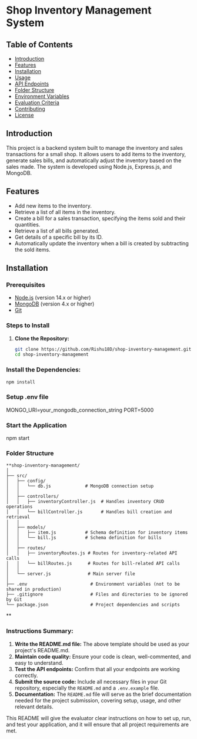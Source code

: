 # Shop Inventory Management System

## Table of Contents
- [Introduction](#introduction)
- [Features](#features)
- [Installation](#installation)
- [Usage](#usage)
- [API Endpoints](#api-endpoints)
- [Folder Structure](#folder-structure)
- [Environment Variables](#environment-variables)
- [Evaluation Criteria](#evaluation-criteria)
- [Contributing](#contributing)
- [License](#license)

## Introduction
This project is a backend system built to manage the inventory and sales transactions for a small shop. It allows users to add items to the inventory, generate sales bills, and automatically adjust the inventory based on the sales made. The system is developed using Node.js, Express.js, and MongoDB.

## Features
- Add new items to the inventory.
- Retrieve a list of all items in the inventory.
- Create a bill for a sales transaction, specifying the items sold and their quantities.
- Retrieve a list of all bills generated.
- Get details of a specific bill by its ID.
- Automatically update the inventory when a bill is created by subtracting the sold items.

## Installation

### Prerequisites
- [Node.js](https://nodejs.org/) (version 14.x or higher)
- [MongoDB](https://www.mongodb.com/) (version 4.x or higher)
- [Git](https://git-scm.com/)

### Steps to Install
1. **Clone the Repository:**
   ```bash
   git clone https://github.com/Rishu18D/shop-inventory-management.git
   cd shop-inventory-management


### Install the Dependencies:

```bash
npm install
```
### Setup .env file
MONGO_URI=your_mongodb_connection_string
PORT=5000

### Start the Application
npm start

### Folder Structure
```
**shop-inventory-management/
│
├── src/
│   ├── config/
│   │   └── db.js             # MongoDB connection setup
│   │
│   ├── controllers/
│   │   ├── inventoryController.js  # Handles inventory CRUD operations
│   │   └── billController.js       # Handles bill creation and retrieval
│   │
│   ├── models/
│   │   ├── item.js           # Schema definition for inventory items
│   │   └── bill.js           # Schema definition for bills
│   │
│   ├── routes/
│   │   ├── inventoryRoutes.js # Routes for inventory-related API calls
│   │   └── billRoutes.js      # Routes for bill-related API calls
│   │
│   └── server.js              # Main server file
│
├── .env                        # Environment variables (not to be shared in production)
├── .gitignore                  # Files and directories to be ignored by Git
└── package.json                # Project dependencies and scripts

```
**
### Instructions Summary:
1. **Write the README.md file:** The above template should be used as your project's README.md.
2. **Maintain code quality:** Ensure your code is clean, well-commented, and easy to understand.
3. **Test the API endpoints:** Confirm that all your endpoints are working correctly.
4. **Submit the source code:** Include all necessary files in your Git repository, especially the `README.md` and a `.env.example` file.
5. **Documentation:** The `README.md` file will serve as the brief documentation needed for the project submission, covering setup, usage, and other relevant details. 

This README will give the evaluator clear instructions on how to set up, run, and test your application, and it will ensure that all project requirements are met.
